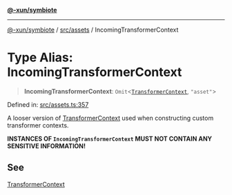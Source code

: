 [**@-xun/symbiote**](../../../README.md)

***

[@-xun/symbiote](../../../README.md) / [src/assets](../README.md) / IncomingTransformerContext

# Type Alias: IncomingTransformerContext

> **IncomingTransformerContext**: `Omit`\<[`TransformerContext`](TransformerContext.md), `"asset"`\>

Defined in: [src/assets.ts:357](https://github.com/Xunnamius/symbiote/blob/d10510b26b60a15206271bb6da7ebcd862e067c4/src/assets.ts#L357)

A looser version of [TransformerContext](TransformerContext.md) used when constructing custom
transformer contexts.

**INSTANCES OF `IncomingTransformerContext` MUST NOT CONTAIN ANY SENSITIVE
INFORMATION!**

## See

[TransformerContext](TransformerContext.md)
